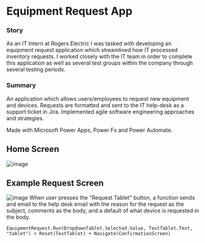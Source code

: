 # Equipment Request App

### Story
As an IT Intern at Rogers Electric I was tasked with developing an equipment request application which streamlined how IT processed inventory requests. I worked closely with the IT team in order to complete this application as well as several test groups within the company through several testing periods.

### Summary
An application which allows users/employees to request new equipment and devices. Requests are formatted and sent to the  IT help-desk as a support ticket in Jira. Implemented agile software engineering approaches and strategies.

Made with Microsoft Power Apps, Power Fx and Power Automate.

## Home Screen
![image](https://github.com/alextawes19/Equipment-Request-App/assets/61715901/3f76b1dd-f7fd-44cc-b6ef-99eed214b83c)

## Example Request Screen
![image](https://github.com/alextawes19/Equipment-Request-App/assets/61715901/fa5691e7-6b03-4aff-9483-f2e14170017f)
When user presses the "Request Tablet" button, a function sends and email to the help desk email with the reason for the request as the subject, comments as the body, and a default of what device is requested in the body.
```
EquipmentRequest.Run(DropdownTablet.Selected.Value, TextTablet.Text, "tablet") + Reset(TextTablet) + Navigate(ConfirmationScreen)
```


